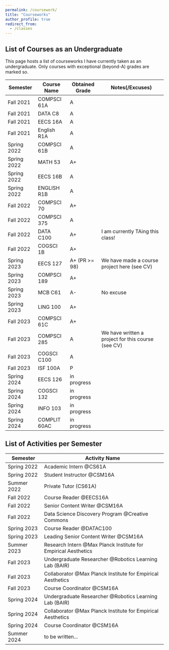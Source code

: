 ```yaml
---
permalink: /coursework/
title: "Courseworks"
author_profile: true
redirect_from: 
  - /classes
---
```


## List of Courses as an Undergraduate
This page hosts a list of courseworks I have currently taken as an undergraduate.
Only courses with exceptional (beyond-A) grades are marked so.

| Semester    | Course Name  | Obtained Grade | Notes(/Excuses)                                    |
|-------------|--------------|----------------|----------------------------------------------------|
| Fall 2021   | COMPSCI 61A  | A              |                                                    |
| Fall 2021   | DATA C8      | A              |                                                    |
| Fall 2021   | EECS 16A     | A              |                                                    |
| Fall 2021   | English R1A  | A              |                                                    |
| Spring 2022 | COMPSCI 61B  | A              |                                                    |
| Spring 2022 | MATH 53      | A+             |                                                    |
| Spring 2022 | EECS 16B     | A              |                                                    |
| Spring 2022 | ENGLISH R1B  | A              |                                                    |
| Fall 2022   | COMPSCI 70   | A+             |                                                    |
| Fall 2022   | COMPSCI 375  | A              |                                                    |
| Fall 2022   | DATA C100    | A+             | I am currently TAing this class!                   |
| Fall 2022   | COGSCI 1B    | A+             |                                                    |
| Spring 2023 | EECS 127     | A+ (PR >= 98)  | We have made a course project here (see CV)        |
| Spring 2023 | COMPSCI 189  | A+             |                                                    |
| Spring 2023 | MCB C61      | A-             | No excuse                                          |
| Spring 2023 | LING 100     | A+             |                                                    |
| Fall 2023   | COMPSCI 61C  | A+             |                                                    |
| Fall 2023   | COMPSCI 285  | A              | We have written a project for this course (see CV) |
| Fall 2023   | COGSCI C100  | A              |                                                    |
| Fall 2023   | ISF 100A     | P              |                                                    |
| Spring 2024 | EECS 126     | in progress    |                                                    |
| Spring 2024 | COGSCI 132   | in progress    |                                                    |
| Spring 2024 | INFO 103     | in progress    |                                                    |
| Spring 2024 | COMPLIT 60AC | in progress    |                                                    |

## List of Activities per Semester

| Semester    | Activity Name                                                  |
|-------------|----------------------------------------------------------------|
| Spring 2022 | Academic Intern @CS61A                                         |
| Spring 2022 | Student Instructor @CSM16A                                     |
| Summer 2022 | Private Tutor (CS61A)                                          |
| Fall 2022   | Course Reader @EECS16A                                         |
| Fall 2022   | Senior Content Writer @CSM16A                                  |
| Fall 2022   | Data Science Discovery Program @Creative Commons               |
| Spring 2023 | Course Reader @DATAC100                                        |
| Spring 2023 | Leading Senior Content Writer @CSM16A                          |
| Summer 2023 | Research Intern @Max Planck Institute for Empirical Aesthetics |
| Fall 2023   | Undergraduate Researcher @Robotics Learning Lab (BAIR)         |
| Fall 2023   | Collaborator @Max Planck Institute for Empirical Aesthetics    |
| Fall 2023   | Course Coordinator @CSM16A                                     |
| Spring 2024 | Undergraduate Researcher @Robotics Learning Lab (BAIR)         |
| Spring 2024 | Collaborator @Max Planck Institute for Empirical Aesthetics    |
| Spring 2024 | Course Coordinator @CSM16A                                     |
| Summer 2024 | to be written...                                               |
